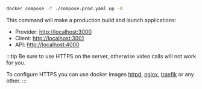 ```bash
docker compose -f ./compose.prod.yaml up -d 
```

This command will make a production build and launch applications:

- Provider: <http://localhost:3000>
- Client: <http://localhost:3001>
- API: <http://localhost:4000>

:::tip
Be sure to use HTTPS on the server, otherwise video calls will not work for you.

To configure HTTPS you can use docker images [httpd](https://hub.docker.com/_/httpd), [nginx](https://hub.docker.com/_/nginx), [traefik](https://hub.docker.com/_/traefik) or any other.
:::
